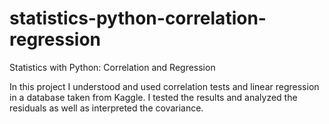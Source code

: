 # statistics-python-correlation-regression
Statistics with Python: Correlation and Regression

In this project I understood and used correlation tests and linear regression in a database taken from Kaggle.
I tested the results and analyzed the residuals as well as interpreted the covariance.
